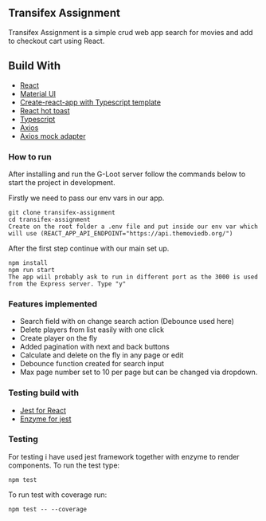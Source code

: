 ## Transifex Assignment

Transifex Assignment is a simple crud web app search for movies and add to checkout cart using React.
## Build With

* [React](https://reactjs.org/)
* [Material UI](https://material-ui.com/)
* [Create-react-app with Typescript template](https://create-react-app.dev/docs/adding-typescript/)
* [React hot toast](https://github.com/timolins/react-hot-toast)
* [Typescript](https://www.typescriptlang.org/docs/handbook/react.html)
* [Axios](https://github.com/axios/axios)
* [Axios mock adapter](https://github.com/ctimmerm/axios-mock-adapter#readme)

### How to run 

After installing and run the G-Loot server follow the commands below to start the project in development.

Firstly we need to pass our env vars in our app.
```
git clone transifex-assignment
cd transifex-assignment
Create on the root folder a .env file and put inside our env var which will use (REACT_APP_API_ENDPOINT="https://api.themoviedb.org/")
```

After the first step continue with our main set up.
```
npm install
npm run start
The app wiil probably ask to run in different port as the 3000 is used from the Express server. Type "y"
```

### Features implemented
* Search field with on change search action (Debounce used here)
* Delete players from list easily with one click
* Create player on the fly
* Added pagination with next and back buttons
* Calculate and delete on the fly in any page or edit
* Debounce function created for search input
* Max page number set to 10 per page but can be changed via dropdown.

### Testing build with

* [Jest for React](https://jestjs.io/)
* [Enzyme for jest](https://enzymejs.github.io/enzyme/)

### Testing

For testing i have used jest framework together with enzyme to render components.
To run the test type:

```
npm test
```

To run test with coverage run:

```
npm test -- --coverage
```

